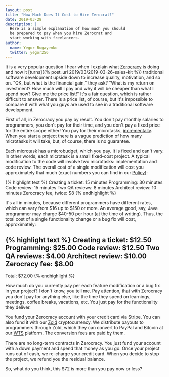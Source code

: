 ```yaml
---
layout: post
title: "How Much Does It Cost to Hire Zerocrat?"
date: 2019-03-28
description: |
  Here is a simple explanation of how much you should
  be prepared to pay when you hire Zerocrat and
  start working with freelancers.
author:
  name: Yegor Bugayenko
  twitter: yegor256
---
```


It is a very popular question I hear when I explain what [Zerocracy](https://www.zerocracy.com)
is doing and how it [turns]({% post_url 2019/03/2019-03-26-sales-kit %})
traditional software development upside down to
increase quality, motivation, and so on. "OK, but what is the financial gain," they ask?
"What is my return on investment? How much will I pay and why it will
be cheaper than what I spend now? Give me the price list!"
It's a fair question, which is rather difficult to answer. There is a price
list, of course, but it's impossible to compare it with what you guys are
used to see in a traditional software development.

<!--more-->

First of all, in Zerocracy you pay by result. You don't pay monthly salaries
to programmers, you don't pay for their time, and you don't pay a fixed price
for the entire scope either! You pay for their microtasks,
[incrementally](https://www.yegor256.com/2014/10/21/incremental-billing.html).
When you start a project there is a vague prediction of how many microtasks
it will take, but, of course, there is no guarantee.

Each microtask has a microbudget, which you pay. It is fixed and can't vary.
In other words, each microtask is a small fixed-cost project. A typical
modification to the code will involve two microtasks: implementation
and code review. The overall cost of a single modification will cost you
approximately that much (exact numbers you can find in our
[Policy](https://www.zerocracy.com/policy.html)):

{% highlight text %}
Creating a ticket:    15 minutes
Programming:          30 minutes
Code review:          15 minutes
Two QA reviews:        8 minutes
Architect review:     10 minutes
Zerocracy fee, twice: $8
{% endhighlight %}

It's all in minutes, because different programmers have different rates, which
can vary from $16 up to $150 or more. An average good, say, Java programmer
may charge $40-50 per hour (at the time of writing). Thus, the total cost of a single functionality
change or a bug fix will cost, approximately:

{% highlight text %}
Creating a ticket:      $12.50
Programming:            $25.00
Code review:            $12.50
Two QA reviews:          $4.00
Architect review:       $10.00
Zerocracy fee:           $8.00
--
Total:                  $72.00
{% endhighlight %}

How much do you currently pay per each feature modification or a bug fix
in your project? I don't know, you tell me.
Pay attention, that with Zerocracy you don't pay for anything else,
like the time they spend on learnings, meetings, coffee breaks, vacations, etc.
You just pay for the functionality they deliver.

You fund your Zerocracy account with your credit card via Stripe. You
can also fund it with our [Zold](https://www.zold.io) cryptocurrency.
We distribute payouts to programmers through Zold, which they can convert
to PayPal and Bitcoin at our [WTS](https://wts.zold.io) platform. The conversion
fees are paid by them.

There are no long-term contracts in Zerocracy. You just fund your account with
a down payment and spend that money as you go. Once your project runs out
of cash, we re-charge your credit card. When you decide to stop the project,
we refund you the residual balance.

So, what do you think, this $72 is more than you pay now or less?
